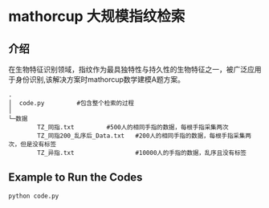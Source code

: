 # mathorcup 大规模指纹检索
## 介绍
在生物特征识别领域，指纹作为最具独特性与持久性的生物特征之一，被广泛应用于身份识别,该解决方案时mathorcup数学建模A题方案。

```
.
│  code.py         #包含整个检索的过程
│  
└─数据
        TZ_同指.txt         #500人的相同手指的数据，每根手指采集两次
        TZ_同指200_乱序后_Data.txt   #200人的相同手指的数据，每根手指采集两次，但是没有标签
        TZ_异指.txt                 #10000人的手指的数据，乱序且没有标签
```

## Example to Run the Codes
```python
python code.py
```
